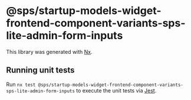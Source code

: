 # @sps/startup-models-widget-frontend-component-variants-sps-lite-admin-form-inputs

This library was generated with [Nx](https://nx.dev).

## Running unit tests

Run `nx test @sps/startup-models-widget-frontend-component-variants-sps-lite-admin-form-inputs` to execute the unit tests via [Jest](https://jestjs.io).
